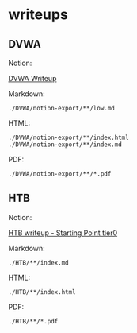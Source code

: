 # writeups

## DVWA

Notion:

[DVWA Writeup](https://dogev0x.notion.site/DVWA-7ed9db8c64ed4531a35a5f585e5a205f "DVWA")

Markdown:
```
./DVWA/notion-export/**/low.md
```

HTML:
```
./DVWA/notion-export/**/index.html
./DVWA/notion-export/**/index.md
```

PDF:
```
./DVWA/notion-export/**/*.pdf
```

## HTB

Notion:

[HTB writeup - Starting Point tier0](https://dogev0x.notion.site/HTB-writeup-Starting-Point-tier0-5396e56955e5485fa410c660c9a99ce9)

Markdown:
```
./HTB/**/index.md
```

HTML:
```
./HTB/**/index.html
```

PDF:
```
./HTB/**/*.pdf
```
